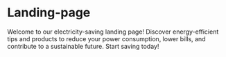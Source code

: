 # Landing-page
Welcome to our electricity-saving landing page! Discover energy-efficient tips and products to reduce your power consumption, lower bills, and contribute to a sustainable future. Start saving today!
